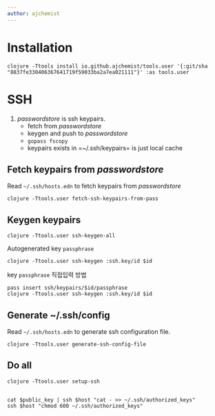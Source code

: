 ```yaml
---
author: ajchemist
---
```



# Installation


``` shell
clojure -Ttools install io.github.ajchemist/tools.user '{:git/sha "8837fe330406367641719f59033ba2a7ea021111"}' :as tools.user
```


# SSH


1. *passwordstore* is ssh keypairs.
   - fetch from *passwordstore*
   - keygen and push to *passwordstore*
   - `gopass fscopy`
   - keypairs exists in =~/.ssh/keypairs= is just local cache


## Fetch keypairs from *passwordstore*


Read `~/.ssh/hosts.edn` to fetch keypairs from *passwordstore*


``` shell
clojure -Ttools.user fetch-ssh-keypairs-from-pass
```


## Keygen keypairs


``` shell
clojure -Ttools.user ssh-keygen-all
```


Autogenerated key `passphrase`


``` shell
clojure -Ttools.user ssh-keygen :ssh.key/id $id
```


key `passphrase` 직접입력 방법


``` shell
pass insert ssh/keypairs/$id/passphrase
clojure -Ttools.user ssh-keygen :ssh.key/id $id
```



## Generate ~/.ssh/config


Read `~/.ssh/hosts.edn` to generate ssh configuration file.


``` shell
clojure -Ttools.user generate-ssh-config-file
```


## Do all


``` shell
clojure -Ttools.user setup-ssh
```


##


``` shell
cat $public_key | ssh $host "cat - >> ~/.ssh/authorized_keys"
ssh $host "chmod 600 ~/.ssh/authorized_keys"
```

